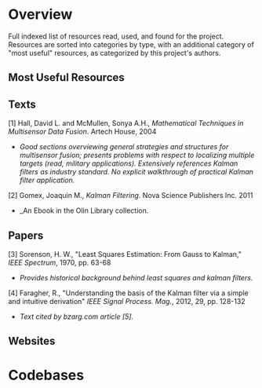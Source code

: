# Overview
Full indexed list of resources read, used, and found for the project. Resources are sorted into categories by type, with an 
additional category of "most useful" resources, as categorized by this project's authors.

## Most Useful Resources


## Texts

[1] Hall, David L. and McMullen, Sonya A.H., _Mathematical Techniques in Multisensor Data Fusion_. Artech House, 2004
- _Good sections overviewing general strategies and structures for multisensor fusion; presents problems with respect to localizing
multiple targets (read, military applications). Extensively references Kalman filters as industry standard. No explicit walkthrough
of practical Kalman filter application._  

[2] Gomex, Joaquin M., _Kalman Filtering_. Nova Science Publishers Inc. 2011
- _An Ebook in the Olin Library collection.

## Papers

[3] Sorenson, H. W., "Least Squares Estimation: From Gauss to Kalman," _IEEE Spectrum_, 1970, pp. 63-68
- _Provides historical background behind least squares and kalman filters._  

[4] Faragher, R., "Understanding the basis of the Kalman filter via a simple and intuitive derivation"
_IEEE Signal Process. Mag._, 2012, 29, pp. 128-132  
- _Text cited by bzarg.com article [5]._

## Websites  


# Codebases 
